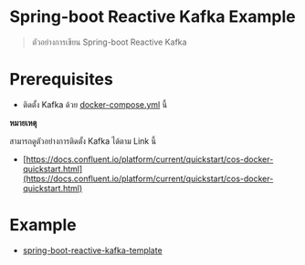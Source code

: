 # Spring-boot Reactive Kafka Example

> ตัวอย่างการเขียน Spring-boot Reactive Kafka

# Prerequisites

- ติดตั้ง Kafka ด้วย [docker-compose.yml](docker-compose.yml) นี้ 

**หมายเหตุ**   

สามารถดูตัวอย่างการติดตั้ง Kafka ได้ตาม Link นี้ 
- [https://docs.confluent.io/platform/current/quickstart/cos-docker-quickstart.html](https://docs.confluent.io/platform/current/quickstart/cos-docker-quickstart.html)

# Example

- [spring-boot-reactive-kafka-template](spring-boot-reactive-kafka-template)
